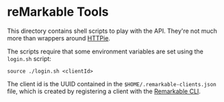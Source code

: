 # reMarkable Tools

This directory contains shell scripts to play with the API. They're not
much more than wrappers around [HTTPie](https://httpie.org/).

The scripts require that some environment variables are set using the
`login.sh` script:

```shell script
source ./login.sh <clientId>
```

The client id is the UUID contained in the `$HOME/.remarkable-clients.json`
file, which is created by registering a client with the
[Remarkable CLI](../apps/cli).

